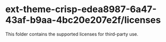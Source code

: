 # ext-theme-crisp-edea8987-6a47-43af-b9aa-4bc20e207e2f/licenses

This folder contains the supported licenses for third-party use.

